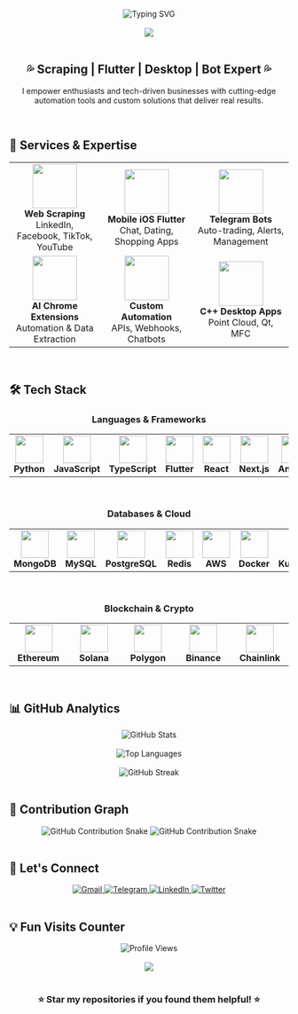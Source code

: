 <div align="center">
  <img src="https://readme-typing-svg.herokuapp.com?font=Fira+Code&size=35&duration=3000&pause=1000&color=00D4FF&center=true&vCenter=true&width=600&lines=💻+Full+Stack+Developer;🤖+Bot+%26+Automation+Expert;📱+Flutter+%26+Mobile+Developer;🌐+Web+Scraping+Specialist;⚡+AI+Driven+Solutions;🚀+Ready+to+Build+Amazing+Things!" alt="Typing SVG" />
</div>

<br>

<div align="center">
  <img src="https://capsule-render.vercel.app/api?type=waving&color=gradient&customColorList=6,11,20&height=200&section=header&text=smile-dev49&fontSize=60&fontAlign=50&fontAlignY=40&desc=Full%20Stack%20Developer&descAlign=50&descAlignY=70&animation=twinkling" />
</div>

<br>

<div align="center">
  <h2>💦 Scraping | Flutter | Desktop | Bot Expert 💦</h2>
  <p>I empower enthusiasts and tech-driven businesses with cutting-edge automation tools and custom solutions that deliver real results.</p>
</div>

<br>

## 🚀 **Services & Expertise**

<table align="center">
  <tr>
    <td align="center" width="300">
      <img src="https://img.icons8.com/color/80/000000/spider.png" width="80" height="80" />
      <br><strong>Web Scraping</strong>
      <br>LinkedIn, Facebook, TikTok, YouTube
    </td>
    <td align="center" width="300">
      <img src="https://img.icons8.com/color/80/000000/flutter.png" width="80" height="80" />
      <br><strong>Mobile iOS Flutter</strong>
      <br>Chat, Dating, Shopping Apps
    </td>
    <td align="center" width="300">
      <img src="https://img.icons8.com/color/80/000000/telegram-app.png" width="80" height="80" />
      <br><strong>Telegram Bots</strong>
      <br>Auto-trading, Alerts, Management
    </td>
  </tr>
  <tr>
    <td align="center" width="300">
      <img src="https://img.icons8.com/color/80/000000/google-chrome.png" width="80" height="80" />
      <br><strong>AI Chrome Extensions</strong>
      <br>Automation & Data Extraction
    </td>
    <td align="center" width="300">
      <img src="https://img.icons8.com/color/80/000000/robot.png" width="80" height="80" />
      <br><strong>Custom Automation</strong>
      <br>APIs, Webhooks, Chatbots
    </td>
    <td align="center" width="300">
      <img src="https://img.icons8.com/color/80/000000/c-plus-plus-logo.png" width="80" height="80" />
      <br><strong>C++ Desktop Apps</strong>
      <br>Point Cloud, Qt, MFC
    </td>
  </tr>
</table>

<br>

## 🛠️ **Tech Stack**

<div align="center">
  <h3>Languages & Frameworks</h3>
  <table align="center">
    <tr>
      <td align="center" width="100">
        <img src="https://img.icons8.com/color/48/000000/python.png" width="50" height="50" />
        <br><strong>Python</strong>
      </td>
      <td align="center" width="100">
        <img src="https://img.icons8.com/color/48/000000/javascript.png" width="50" height="50" />
        <br><strong>JavaScript</strong>
      </td>
      <td align="center" width="100">
        <img src="https://img.icons8.com/color/48/000000/typescript.png" width="50" height="50" />
        <br><strong>TypeScript</strong>
      </td>
      <td align="center" width="100">
        <img src="https://img.icons8.com/color/48/000000/flutter.png" width="50" height="50" />
        <br><strong>Flutter</strong>
      </td>
      <td align="center" width="100">
        <img src="https://img.icons8.com/color/48/000000/react-native.png" width="50" height="50" />
        <br><strong>React</strong>
      </td>
      <td align="center" width="100">
        <img src="https://img.icons8.com/color/48/000000/nextjs.png" width="50" height="50" />
        <br><strong>Next.js</strong>
      </td>
      <td align="center" width="100">
        <img src="https://img.icons8.com/color/48/000000/angularjs.png" width="50" height="50" />
        <br><strong>Angular</strong>
      </td>
      <td align="center" width="100">
        <img src="https://img.icons8.com/color/48/000000/vue-js.png" width="50" height="50" />
        <br><strong>Vue.js</strong>
      </td>
      <td align="center" width="100">
        <img src="https://img.icons8.com/color/48/000000/golang.png" width="50" height="50" />
        <br><strong>Go</strong>
      </td>
      <td align="center" width="100">
        <img src="https://img.icons8.com/color/48/000000/c-plus-plus-logo.png" width="50" height="50" />
        <br><strong>C++</strong>
      </td>
    </tr>
  </table>
</div>

<br>

<div align="center">
  <h3>Databases & Cloud</h3>
  <table align="center">
    <tr>
      <td align="center" width="100">
        <img src="https://img.icons8.com/color/48/000000/mongodb.png" width="50" height="50" />
        <br><strong>MongoDB</strong>
      </td>
      <td align="center" width="100">
        <img src="https://img.icons8.com/color/48/000000/mysql-logo.png" width="50" height="50" />
        <br><strong>MySQL</strong>
      </td>
      <td align="center" width="100">
        <img src="https://img.icons8.com/color/48/000000/postgreesql.png" width="50" height="50" />
        <br><strong>PostgreSQL</strong>
      </td>
      <td align="center" width="100">
        <img src="https://img.icons8.com/color/48/000000/redis.png" width="50" height="50" />
        <br><strong>Redis</strong>
      </td>
      <td align="center" width="100">
        <img src="https://img.icons8.com/color/48/000000/amazon-web-services.png" width="50" height="50" />
        <br><strong>AWS</strong>
      </td>
      <td align="center" width="100">
        <img src="https://img.icons8.com/color/48/000000/docker.png" width="50" height="50" />
        <br><strong>Docker</strong>
      </td>
      <td align="center" width="100">
        <img src="https://img.icons8.com/color/48/000000/kubernetes.png" width="50" height="50" />
        <br><strong>Kubernetes</strong>
      </td>
      <td align="center" width="100">
        <img src="https://img.icons8.com/color/48/000000/azure.png" width="50" height="50" />
        <br><strong>Azure</strong>
      </td>
    </tr>
  </table>
</div>

<br>

<div align="center">
  <h3>Blockchain & Crypto</h3>
  <table align="center">
    <tr>
      <td align="center" width="100">
        <img src="https://img.icons8.com/color/48/000000/ethereum.png" width="50" height="50" />
        <br><strong>Ethereum</strong>
      </td>
      <td align="center" width="100">
        <img src="https://cdn-icons-png.flaticon.com/128/12114/12114239.png" width="50" height="50" />
        <br><strong>Solana</strong>
      </td>
      <td align="center" width="100">
        <img src="https://img.icons8.com/color/48/000000/polygon.png" width="50" height="50" />
        <br><strong>Polygon</strong>
      </td>
      <td align="center" width="100">
        <img src="https://img.icons8.com/color/48/000000/binance.png" width="50" height="50" />
        <br><strong>Binance</strong>
      </td>
      <td align="center" width="100">
        <img src="https://img.icons8.com/color/48/000000/chainlink.png" width="50" height="50" />
        <br><strong>Chainlink</strong>
      </td>
    </tr>
  </table>
</div>

<br>

## 📊 **GitHub Analytics**

<div align="center">
  <img src="https://github-readme-stats.vercel.app/api?username=smile-dev49&show_icons=true&theme=tokyonight&hide_border=true&count_private=true" alt="GitHub Stats" />
</div>

<br>

<div align="center">
  <img src="https://github-readme-stats.vercel.app/api/top-langs/?username=smile-dev49&layout=compact&theme=tokyonight&hide_border=true&langs_count=8" alt="Top Languages" />
</div>

<br>

<div align="center">
  <img src="https://github-readme-streak-stats.herokuapp.com/?user=smile-dev49&theme=tokyonight&hide_border=true&stroke=0000&background=0D1117&ring=5BCDEC&fire=5BCDEC&currStreakLabel=5BCDEC" alt="GitHub Streak" />
</div>

<br>

## 🎯 **Contribution Graph**

<div align="center">
  <img src="https://raw.githubusercontent.com/smile-dev49/smile-dev49/output/github-contribution-grid-snake-dark.svg#gh-dark-mode-only" alt="GitHub Contribution Snake" />
  <img src="https://raw.githubusercontent.com/smile-dev49/smile-dev49/output/github-contribution-grid-snake.svg#gh-light-mode-only" alt="GitHub Contribution Snake" />
</div>

<br>

## 🤝 **Let's Connect**

<div align="center">
  <a href="mailto:smile-dev49@gmail.com">
    <img src="https://img.shields.io/badge/Gmail-D14836?style=for-the-badge&logo=gmail&logoColor=white" alt="Gmail" />
  </a>
  <a href="https://t.me/smile-dev49">
    <img src="https://img.shields.io/badge/Telegram-2CA5E0?style=for-the-badge&logo=telegram&logoColor=white" alt="Telegram" />
  </a>
  <a href="https://linkedin.com/in/smile-dev49">
    <img src="https://img.shields.io/badge/LinkedIn-0077B5?style=for-the-badge&logo=linkedin&logoColor=white" alt="LinkedIn" />
  </a>
  <a href="https://twitter.com/smile-dev49">
    <img src="https://img.shields.io/badge/Twitter-1DA1F2?style=for-the-badge&logo=twitter&logoColor=white" alt="Twitter" />
  </a>
</div>

<br>

## 💡 **Fun Visits Counter**

<div align="center">
  <img src="https://profile-counter.glitch.me/smile-dev49/count.svg" alt="Profile Views" />
</div>

<br>

<div align="center">
  <img src="https://capsule-render.vercel.app/api?type=waving&color=gradient&customColorList=6,11,20&height=150&section=footer&text=Thanks+for+Visiting!&fontSize=30&fontAlign=50&fontAlignY=40&animation=twinkling" />
</div>

<br>

<div align="center">
  <h3>⭐ Star my repositories if you found them helpful! ⭐</h3>
</div>

